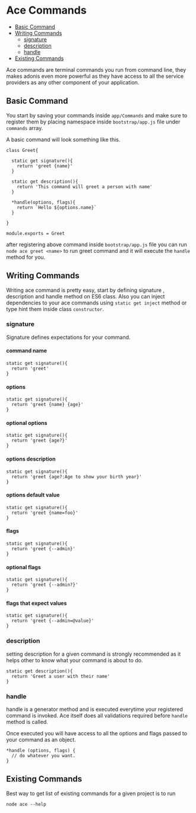 # Ace Commands

- [Basic Command](#basic-command)
- [Writing Commands](#writing-commands)
	- [signature](#signature)
	- [description](#description)
	- [handle](#handle)
- [Existing Commands](#existing-commands)

Ace commands are terminal commands you run from command line, they makes adonis even more powerful as they have access to all the service providers as any other component of your application.

## Basic Command

You start by saving your commands inside `app/Commands` and make sure to register them by placing namespace inside `bootstrap/app.js` file under `commands` array.

A basic command will look something like this.

```javascript,line-numbers
class Greet{

  static get signature(){
    return 'greet {name}'
  }

  static get description(){
    return 'This command will greet a person with name'
  }

  *handle(options, flags){
    return `Hello ${options.name}`
  }

}

module.exports = Greet
```

after registering above command inside `bootstrap/app.js` file you can run `node ace greet <name>` to run greet command and it will execute the `handle` method for you.

## Writing Commands

Writing ace command is pretty easy, start by defining signature , description and handle method on ES6 class. Also you can inject dependencies to your ace commands using `static get inject` method or type hint them inside class `constructor`.

### signature
Signature defines expectations for your command.


#### command name
```javascript,line-numbers
static get signature(){
  return 'greet'
}
```

#### options
```javascript,line-numbers
static get signature(){
  return 'greet {name} {age}'
}
```

#### optional options
```javascript,line-numbers
static get signature(){
  return 'greet {age?}'
}
```

#### options description
```javascript,line-numbers
static get signature(){
  return 'greet {age?:Age to show your birth year}'
}
```

#### options default value
```javascript,line-numbers
static get signature(){
  return 'greet {name=foo}'
}
```

#### flags
```javascript,line-numbers
static get signature(){
  return 'greet {--admin}'
}
```

#### optional flags
```javascript,line-numbers
static get signature(){
  return 'greet {--admin?}'
}
```

#### flags that expect values
```javascript,line-numbers
static get signature(){
  return 'greet {--admin=@value}'
}
```

### description
setting description for a given command is strongly recommended as it helps other to know what your command is about to do.

```javascript,line-numbers
static get description(){
  return 'Greet a user with their name'
}
```

### handle
handle is a generator method and is executed everytime your registered command is invoked. Ace itself does all validations required before `handle` method is called.

Once executed you will have access to all the options and flags passed to your command as an object.

```javascript,line-numbers
*handle (options, flags) {
  // do whatever you want.
}
```

## Existing Commands

Best way to get list of existing commands for a given project is to run

```bash,line-numbers
node ace --help
```
